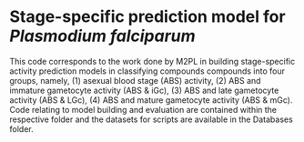 # Stage-specific prediction model for _Plasmodium falciparum_
This code corresponds to the work done by M2PL in building stage-specific activity prediction models in classifying compounds compounds into
four groups, namely, (1) asexual blood stage (ABS) activity, (2) ABS and immature gametocyte activity (ABS & iGc), (3) ABS and late gametocyte activity (ABS & LGc),
(4) ABS and mature gametocyte activity (ABS & mGc). Code relating to model building and evaluation are contained within the respective folder
and the datasets for scripts are available in the Databases folder.
